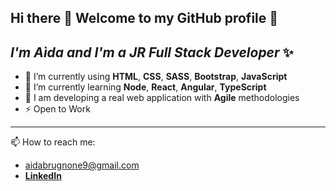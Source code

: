 ## Hi there 👋 Welcome to my GitHub profile 🙂

## _I'm Aìda and I'm a JR Full Stack Developer_ ✨


- 🔭 I’m currently using **HTML**, **CSS**, **SASS**, **Bootstrap**, **JavaScript**
- 🌱 I’m currently learning **Node**, **React**, **Angular**, **TypeScript**
- 👯 I am developing a real web application with **Agile** methodologies
- ⚡ Open to Work

____
📫 How to reach me:
* aidabrugnone9@gmail.com
* **<a href="https://it.linkedin.com/in/aida-brugnone-06aaa014b" target="_blank">LinkedIn</a>**
